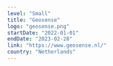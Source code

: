 ```yaml
---
level: "Small"
title: "Geosense"
logo: "geosense.png"
startDate: "2022-01-01"
endDate: "2023-02-28"
link: "https://www.geosense.nl/"
country: "Netherlands"
---
```

